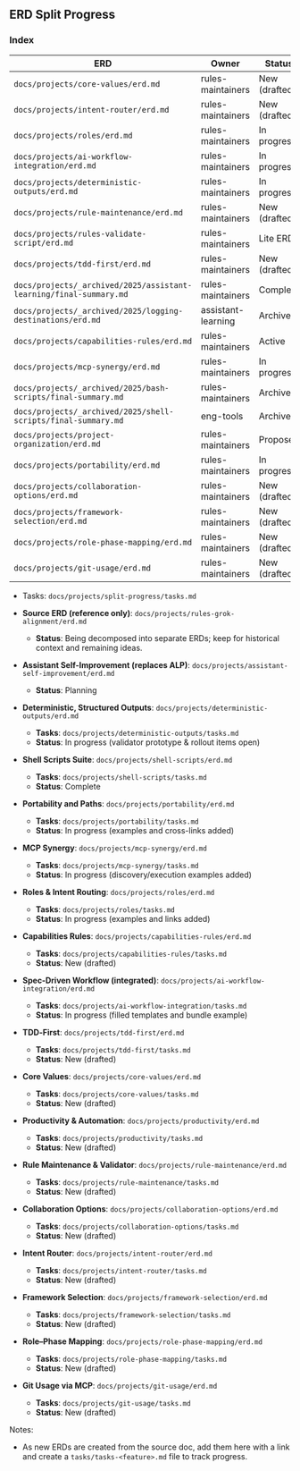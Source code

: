 ---
---

## ERD Split Progress

### Index

| ERD                                                                | Owner              | Status        | Tasks                                                              | Dependencies             |
| ------------------------------------------------------------------ | ------------------ | ------------- | ------------------------------------------------------------------ | ------------------------ |
| `docs/projects/core-values/erd.md`                                 | rules-maintainers  | New (drafted) | `docs/projects/core-values/tasks.md`                               | —                        |
| `docs/projects/intent-router/erd.md`                               | rules-maintainers  | New (drafted) | `docs/projects/intent-router/tasks.md`                             | core-values              |
| `docs/projects/roles/erd.md`                                       | rules-maintainers  | In progress   | `docs/projects/roles/tasks.md`                                     | core-values              |
| `docs/projects/ai-workflow-integration/erd.md`                     | rules-maintainers  | In progress   | `docs/projects/ai-workflow-integration/tasks.md`                   | intent-router, tdd-first |
| `docs/projects/deterministic-outputs/erd.md`                       | rules-maintainers  | In progress   | `docs/projects/deterministic-outputs/tasks.md`                     | spec-driven              |
| `docs/projects/rule-maintenance/erd.md`                            | rules-maintainers  | New (drafted) | `docs/projects/rule-maintenance/tasks.md`                          | deterministic-outputs    |
| `docs/projects/rules-validate-script/erd.md`                       | rules-maintainers  | Lite ERD      | `docs/projects/rule-maintenance/tasks.md`                          | rule-maintenance         |
| `docs/projects/tdd-first/erd.md`                                   | rules-maintainers  | New (drafted) | `docs/projects/tdd-first/tasks.md`                                 | core-values              |
| `docs/projects/_archived/2025/assistant-learning/final-summary.md` | rules-maintainers  | Complete      | `docs/projects/_archived/2025/assistant-learning/final-summary.md` | core-values              |
| `docs/projects/_archived/2025/logging-destinations/erd.md`         | assistant-learning | Archived      | —                                                                  | —                        |
| `docs/projects/capabilities-rules/erd.md`                          | rules-maintainers  | Active        | `docs/projects/capabilities-rules/tasks.md`                        | core-values              |
| `docs/projects/mcp-synergy/erd.md`                                 | rules-maintainers  | In progress   | `docs/projects/mcp-synergy/tasks.md`                               | capabilities-discovery   |
| `docs/projects/_archived/2025/bash-scripts/final-summary.md`       | rules-maintainers  | Archived      | `docs/projects/_archived/2025/bash-scripts/tasks.md`               | core-values              |
| `docs/projects/_archived/2025/shell-scripts/final-summary.md`      | eng-tools          | Archived      | `docs/projects/_archived/2025/shell-scripts/tasks.md`              | bash-scripts             |
| `docs/projects/project-organization/erd.md`                        | rules-maintainers  | Proposed      | —                                                                  | core-values              |
| `docs/projects/portability/erd.md`                                 | rules-maintainers  | In progress   | `docs/projects/portability/tasks.md`                               | project-organization     |
| `docs/projects/collaboration-options/erd.md`                       | rules-maintainers  | New (drafted) | `docs/projects/collaboration-options/tasks.md`                     | core-values              |
| `docs/projects/framework-selection/erd.md`                         | rules-maintainers  | New (drafted) | `docs/projects/framework-selection/tasks.md`                       | —                        |
| `docs/projects/role-phase-mapping/erd.md`                          | rules-maintainers  | New (drafted) | `docs/projects/role-phase-mapping/tasks.md`                        | roles                    |
| `docs/projects/git-usage/erd.md`                                   | rules-maintainers  | New (drafted) | `docs/projects/git-usage/tasks.md`                                 | core-values              |

- Tasks: `docs/projects/split-progress/tasks.md`

- **Source ERD (reference only)**: `docs/projects/rules-grok-alignment/erd.md`

  - **Status**: Being decomposed into separate ERDs; keep for historical context and remaining ideas.

- **Assistant Self-Improvement (replaces ALP)**: `docs/projects/assistant-self-improvement/erd.md`

  - **Status**: Planning

- **Deterministic, Structured Outputs**: `docs/projects/deterministic-outputs/erd.md`

  - **Tasks**: `docs/projects/deterministic-outputs/tasks.md`
  - **Status**: In progress (validator prototype & rollout items open)

- **Shell Scripts Suite**: `docs/projects/shell-scripts/erd.md`

  - **Tasks**: `docs/projects/shell-scripts/tasks.md`
  - **Status**: Complete

- **Portability and Paths**: `docs/projects/portability/erd.md`

  - **Tasks**: `docs/projects/portability/tasks.md`
  - **Status**: In progress (examples and cross-links added)

- **MCP Synergy**: `docs/projects/mcp-synergy/erd.md`

  - **Tasks**: `docs/projects/mcp-synergy/tasks.md`
  - **Status**: In progress (discovery/execution examples added)

- **Roles & Intent Routing**: `docs/projects/roles/erd.md`

  - **Tasks**: `docs/projects/roles/tasks.md`
  - **Status**: In progress (examples and links added)

- **Capabilities Rules**: `docs/projects/capabilities-rules/erd.md`

  - **Tasks**: `docs/projects/capabilities-rules/tasks.md`
  - **Status**: New (drafted)

- **Spec‑Driven Workflow (integrated)**: `docs/projects/ai-workflow-integration/erd.md`

  - **Tasks**: `docs/projects/ai-workflow-integration/tasks.md`
  - **Status**: In progress (filled templates and bundle example)

- **TDD‑First**: `docs/projects/tdd-first/erd.md`

  - **Tasks**: `docs/projects/tdd-first/tasks.md`
  - **Status**: New (drafted)

- **Core Values**: `docs/projects/core-values/erd.md`

  - **Tasks**: `docs/projects/core-values/tasks.md`
  - **Status**: New (drafted)

- **Productivity & Automation**: `docs/projects/productivity/erd.md`

  - **Tasks**: `docs/projects/productivity/tasks.md`
  - **Status**: New (drafted)

- **Rule Maintenance & Validator**: `docs/projects/rule-maintenance/erd.md`

  - **Tasks**: `docs/projects/rule-maintenance/tasks.md`
  - **Status**: New (drafted)

- **Collaboration Options**: `docs/projects/collaboration-options/erd.md`

  - **Tasks**: `docs/projects/collaboration-options/tasks.md`
  - **Status**: New (drafted)

- **Intent Router**: `docs/projects/intent-router/erd.md`

  - **Tasks**: `docs/projects/intent-router/tasks.md`
  - **Status**: New (drafted)

- **Framework Selection**: `docs/projects/framework-selection/erd.md`

  - **Tasks**: `docs/projects/framework-selection/tasks.md`
  - **Status**: New (drafted)

- **Role–Phase Mapping**: `docs/projects/role-phase-mapping/erd.md`

  - **Tasks**: `docs/projects/role-phase-mapping/tasks.md`
  - **Status**: New (drafted)

- **Git Usage via MCP**: `docs/projects/git-usage/erd.md`

  - **Tasks**: `docs/projects/git-usage/tasks.md`
  - **Status**: New (drafted)

Notes:

- As new ERDs are created from the source doc, add them here with a link and create a `tasks/tasks-<feature>.md` file to track progress.
